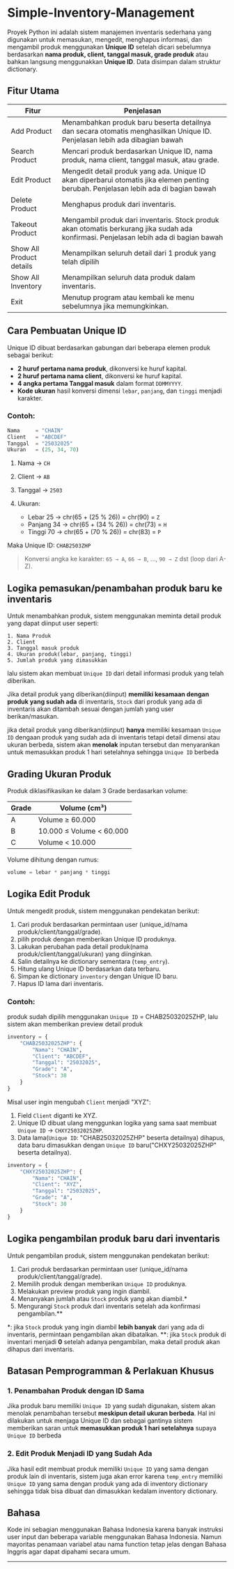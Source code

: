 # Simple-Inventory-Management

Proyek Python ini adalah sistem manajemen inventaris sederhana yang digunakan untuk memasukan, mengedit, menghapus informasi, dan mengambil produk menggunakan **Unique ID** setelah dicari sebelumnya berdasarkan **nama produk, client, tanggal masuk, grade produk** atau bahkan langsung menggunakkan **Unique ID**. Data disimpan dalam struktur dictionary.

## Fitur Utama

| Fitur                      | Penjelasan                                                                                                                                |
| ----------------------     | ------------------------------------------------------------------------------------------------------------------------------------------|
| Add Product                | Menambahkan produk baru beserta detailnya dan secara otomatis menghasilkan Unique ID. Penjelasan lebih ada dibagian bawah                 |
| Search Product             | Mencari produk berdasarkan Unique ID, nama produk, nama client, tanggal masuk, atau grade.                                                |
| Edit Product               | Mengedit detail produk yang ada. Unique ID akan diperbarui otomatis jika elemen penting berubah. Penjelasan lebih ada di bagian bawah     |
| Delete Product             | Menghapus produk dari inventaris.                                                                                                         |
| Takeout Product            | Mengambil produk dari inventaris. Stock produk akan otomatis berkurang jika sudah ada konfirmasi. Penjelasan lebih ada di bagian bawah |
| Show All Product details   | Menampilkan seluruh detail dari 1 produk yang telah dipilih                                                                               |
| Show All Inventory         | Menampilkan seluruh data produk dalam inventaris.                                                                                         |
| Exit                       | Menutup program atau kembali ke menu sebelumnya jika memungkinkan.                                                                        |

## Cara Pembuatan Unique ID

Unique ID dibuat berdasarkan gabungan dari beberapa elemen produk sebagai berikut:

* **2 huruf pertama nama produk**, dikonversi ke huruf kapital.
* **2 huruf pertama nama client**, dikonversi ke huruf kapital.
* **4 angka pertama Tanggal masuk** dalam format `DDMMYYYY`.
* **Kode ukuran** hasil konversi dimensi `lebar`, `panjang`, dan `tinggi` menjadi karakter.

### Contoh:

```python
Nama     = "CHAIN"
Client   = "ABCDEF"
Tanggal  = "25032025"
Ukuran   = (25, 34, 70)
```

1. Nama → `CH`
2. Client → `AB`
3. Tanggal → `2503`
4. Ukuran:

   * Lebar 25 → chr(65 + (25 % 26)) = chr(90) = `Z`
   * Panjang 34 → chr(65 + (34 % 26)) = chr(73) = `H`
   * Tinggi 70 → chr(65 + (70 % 26)) = chr(83) = `P`

Maka Unique ID: `CHAB2503ZHP`

> Konversi angka ke karakter: `65 → A`, `66 → B`, ..., `90 → Z` dst (loop dari A-Z).

## Logika pemasukan/penambahan produk baru ke inventaris

Untuk menambahkan produk, sistem menggunakan meminta detail produk yang dapat diinput user seperti:

```
1. Nama Produk
2. Client
3. Tanggal masuk produk
4. Ukuran produk(lebar, panjang, tinggi)
5. Jumlah produk yang dimasukkan
```

lalu sistem akan membuat `Unique ID` dari detail informasi produk yang telah diberikan.

Jika detail produk yang diberikan(diinput) **memiliki kesamaan dengan produk yang sudah ada** di inventaris, `Stock` dari produk yang ada di inventaris akan ditambah sesuai dengan jumlah yang user berikan/masukan.

jika detail produk yang diberikan(diinput) **hanya** memiliki kesamaan `Unique ID` dengaan produk yang sudah ada di inventaris tetapi detail dimensi atau ukuran berbeda, sistem akan **menolak** inputan tersebut dan menyarankan untuk memasukkan produk 1 hari setelahnya sehingga `Unique ID` berbeda

## Grading Ukuran Produk

Produk diklasifikasikan ke dalam 3 Grade berdasarkan volume:

| Grade | Volume (cm³)             |
| ----- | ------------------------ |
| A     | Volume ≥ 60.000          |
| B     | 10.000 ≤ Volume < 60.000 |
| C     | Volume < 10.000          |

Volume dihitung dengan rumus:

```python
volume = lebar * panjang * tinggi
```

## Logika Edit Produk

Untuk mengedit produk, sistem menggunakan pendekatan berikut:

1. Cari produk berdasarkan permintaan user (unique_id/nama produk/client/tanggal/grade).
2. pilih produk dengan memberikan Unique ID produknya.
3. Lakukan perubahan pada detail produk(nama produk/client/tanggal/ukuran) yang diinginkan.
4. Salin detailnya ke dictionary sementara (`temp_entry`).
5. Hitung ulang Unique ID berdasarkan data terbaru.
6. Simpan ke dictionary `inventory` dengan Unique ID baru.
7. Hapus ID lama dari inventaris.

### Contoh:
produk sudah dipilih menggunakan `Unique ID` = CHAB25032025ZHP, lalu sistem akan memberikan preview detail produk

```python
inventory = {
    "CHAB25032025ZHP": {
        "Nama": "CHAIN",
        "Client": "ABCDEF",
        "Tanggal": "25032025",
        "Grade": "A",
        "Stock": 30
    }
}
```

Misal user ingin mengubah `Client` menjadi "XYZ":

1. Field `Client` diganti ke XYZ.
2. Unique ID dibuat ulang menggunkan logika yang sama saat membuat `Unique ID` → `CHXY25032025ZHP`.
3. Data lama(`Unique ID`: "CHAB25032025ZHP" beserta detailnya) dihapus, data baru dimasukkan dengan `Unique ID` baru("CHXY25032025ZHP" beserta detailnya).

```python
inventory = {
    "CHXY25032025ZHP": {
        "Nama": "CHAIN",
        "Client": "XYZ",
        "Tanggal": "25032025",
        "Grade": "A",
        "Stock": 30
    }
}
```

## Logika pengambilan produk baru dari inventaris

Untuk pengambilan produk, sistem menggunakan pendekatan berikut:

1. Cari produk berdasarkan permintaan user (unique_id/nama produk/client/tanggal/grade).
2. Memilih produk dengan memberikan `Unique ID` produknya.
3. Melakukan preview produk yang ingin diambil.
4. Menanyakan jumlah atau `Stock` produk yang akan diambil.*
5. Mengurangi `Stock` produk dari inventaris setelah ada konfirmasi pengambilan.**

*: jika `Stock` produk yang ingin diambil **lebih banyak** dari yang ada di inventaris, permintaan pengambilan akan dibatalkan.
**: jika `Stock` produk di inventari menjadi **0** setelah adanya pengambilan, maka detail produk akan dihapus dari inventaris.

## Batasan Pemprogramman & Perlakuan Khusus

### 1. Penambahan Produk dengan ID Sama

Jika produk baru memiliki `Unique ID` yang sudah digunakan, sistem akan menolak penambahan tersebut **meskipun detail ukuran berbeda**. Hal ini dilakukan untuk menjaga Unique ID dan sebagai gantinya sistem memberikan
saran untuk **memasukkan produk 1 hari setelahnya** supaya `Unique ID` berbeda

### 2. Edit Produk Menjadi ID yang Sudah Ada

Jika hasil edit membuat produk memiliki `Unique ID` yang sama dengan produk lain di inventaris, sistem juga akan error karena `temp_entry` memiliki `Unique ID` yang sama dengan produk yang ada di inventory dictionary sehingga tidak bisa dibuat dan dimasukkan kedalam inventory dictionary.



## Bahasa

Kode ini sebagian menggunakan Bahasa Indonesia karena banyak instruksi user input dan beberapa variable menggunakan Bahasa Indonesia. Namun mayoritas penamaan variabel atau nama function tetap jelas dengan Bahasa Inggris agar dapat dipahami secara umum.

---
